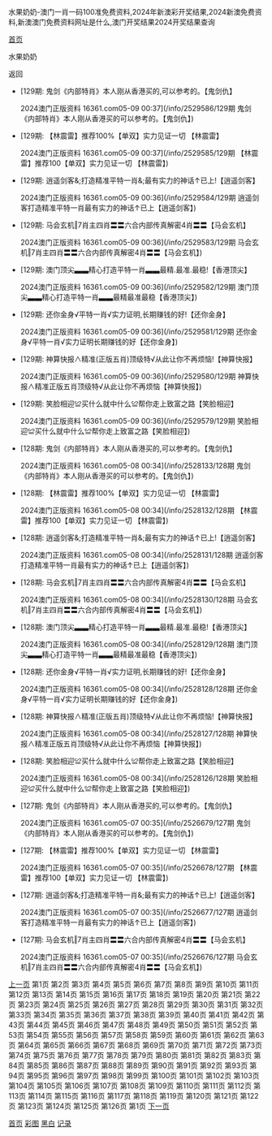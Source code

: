 水果奶奶-澳门一肖一码100准免费资料,2024年新澳彩开奖结果,2024新澳免费资料,新澳澳门免费资料网址是什么,澳门开奖结果2024开奖结果查询



[首页](/)

水果奶奶

返回

* [129期: 鬼剑《内部特肖》本人刚从香港买的,可以参考的。【鬼剑仇】

  2024澳门正版资料 16361.com05-09 00:37](/info/2529586/129期 鬼剑《内部特肖》本人刚从香港买的可以参考的。【鬼剑仇】)
* [129期: 【林震雷】推荐100%【单双】实力见证一切 【林震雷】

  2024澳门正版资料 16361.com05-09 00:37](/info/2529585/129期 【林震雷】推荐100【单双】实力见证一切 【林震雷】)
* [129期: 逍遥剑客&;打造精准平特一肖&;最有实力的神话↑已上!【逍遥剑客】

  2024澳门正版资料 16361.com05-09 00:36](/info/2529584/129期 逍遥剑客打造精准平特一肖最有实力的神话↑已上【逍遥剑客】)
* [129期: 马会玄机‖7肖主四肖〓〓六合内部传真解密4肖〓〓【马会玄机】

  2024澳门正版资料 16361.com05-09 00:36](/info/2529583/129期 马会玄机‖7肖主四肖〓〓六合内部传真解密4肖〓〓【马会玄机】)
* [129期: 澳门顶尖▃▃精心打造平特一肖▃▃最精.最准.最稳!【香港顶尖】

  2024澳门正版资料 16361.com05-09 00:36](/info/2529582/129期 澳门顶尖▃▃精心打造平特一肖▃▃最精最准最稳【香港顶尖】)
* [129期: 还你金身√平特一肖√实力证明,长期赚钱的好!【还你金身】

  2024澳门正版资料 16361.com05-09 00:36](/info/2529581/129期 还你金身√平特一肖√实力证明长期赚钱的好【还你金身】)
* [129期: 神算快报∧精准(正版五肖)顶级特√从此让你不再烦恼!【神算快报】

  2024澳门正版资料 16361.com05-09 00:36](/info/2529580/129期 神算快报∧精准正版五肖顶级特√从此让你不再烦恼【神算快报】)
* [129期: 笑脸相迎≌买什么就中什么≌帮你走上致富之路【笑脸相迎】

  2024澳门正版资料 16361.com05-09 00:36](/info/2529579/129期 笑脸相迎≌买什么就中什么≌帮你走上致富之路【笑脸相迎】)
* [128期: 鬼剑《内部特肖》本人刚从香港买的,可以参考的。【鬼剑仇】

  2024澳门正版资料 16361.com05-08 00:34](/info/2528133/128期 鬼剑《内部特肖》本人刚从香港买的可以参考的。【鬼剑仇】)
* [128期: 【林震雷】推荐100%【单双】实力见证一切 【林震雷】

  2024澳门正版资料 16361.com05-08 00:34](/info/2528132/128期 【林震雷】推荐100【单双】实力见证一切 【林震雷】)
* [128期: 逍遥剑客&;打造精准平特一肖&;最有实力的神话↑已上!【逍遥剑客】

  2024澳门正版资料 16361.com05-08 00:34](/info/2528131/128期 逍遥剑客打造精准平特一肖最有实力的神话↑已上【逍遥剑客】)
* [128期: 马会玄机‖7肖主四肖〓〓六合内部传真解密4肖〓〓【马会玄机】

  2024澳门正版资料 16361.com05-08 00:34](/info/2528130/128期 马会玄机‖7肖主四肖〓〓六合内部传真解密4肖〓〓【马会玄机】)
* [128期: 澳门顶尖▃▃精心打造平特一肖▃▃最精.最准.最稳!【香港顶尖】

  2024澳门正版资料 16361.com05-08 00:34](/info/2528129/128期 澳门顶尖▃▃精心打造平特一肖▃▃最精最准最稳【香港顶尖】)
* [128期: 还你金身√平特一肖√实力证明,长期赚钱的好!【还你金身】

  2024澳门正版资料 16361.com05-08 00:34](/info/2528128/128期 还你金身√平特一肖√实力证明长期赚钱的好【还你金身】)
* [128期: 神算快报∧精准(正版五肖)顶级特√从此让你不再烦恼!【神算快报】

  2024澳门正版资料 16361.com05-08 00:34](/info/2528127/128期 神算快报∧精准正版五肖顶级特√从此让你不再烦恼【神算快报】)
* [128期: 笑脸相迎≌买什么就中什么≌帮你走上致富之路【笑脸相迎】

  2024澳门正版资料 16361.com05-08 00:34](/info/2528126/128期 笑脸相迎≌买什么就中什么≌帮你走上致富之路【笑脸相迎】)
* [127期: 鬼剑《内部特肖》本人刚从香港买的,可以参考的。【鬼剑仇】

  2024澳门正版资料 16361.com05-07 00:35](/info/2526679/127期 鬼剑《内部特肖》本人刚从香港买的可以参考的。【鬼剑仇】)
* [127期: 【林震雷】推荐100%【单双】实力见证一切 【林震雷】

  2024澳门正版资料 16361.com05-07 00:35](/info/2526678/127期 【林震雷】推荐100【单双】实力见证一切 【林震雷】)
* [127期: 逍遥剑客&;打造精准平特一肖&;最有实力的神话↑已上!【逍遥剑客】

  2024澳门正版资料 16361.com05-07 00:35](/info/2526677/127期 逍遥剑客打造精准平特一肖最有实力的神话↑已上【逍遥剑客】)
* [127期: 马会玄机‖7肖主四肖〓〓六合内部传真解密4肖〓〓【马会玄机】

  2024澳门正版资料 16361.com05-07 00:35](/info/2526676/127期 马会玄机‖7肖主四肖〓〓六合内部传真解密4肖〓〓【马会玄机】)

[上一页](javascript:;)
第1页
第2页
第3页
第4页
第5页
第6页
第7页
第8页
第9页
第10页
第11页
第12页
第13页
第14页
第15页
第16页
第17页
第18页
第19页
第20页
第21页
第22页
第23页
第24页
第25页
第26页
第27页
第28页
第29页
第30页
第31页
第32页
第33页
第34页
第35页
第36页
第37页
第38页
第39页
第40页
第41页
第42页
第43页
第44页
第45页
第46页
第47页
第48页
第49页
第50页
第51页
第52页
第53页
第54页
第55页
第56页
第57页
第58页
第59页
第60页
第61页
第62页
第63页
第64页
第65页
第66页
第67页
第68页
第69页
第70页
第71页
第72页
第73页
第74页
第75页
第76页
第77页
第78页
第79页
第80页
第81页
第82页
第83页
第84页
第85页
第86页
第87页
第88页
第89页
第90页
第91页
第92页
第93页
第94页
第95页
第96页
第97页
第98页
第99页
第100页
第101页
第102页
第103页
第104页
第105页
第106页
第107页
第108页
第109页
第110页
第111页
第112页
第113页
第114页
第115页
第116页
第117页
第118页
第119页
第120页
第121页
第122页
第123页
第124页
第125页
第126页
第1页
[下一页](/list/水果奶奶/2)

[首页](/)
[彩图](/photo/color)
[黑白](/photo/black)
[记录](/page/history)
